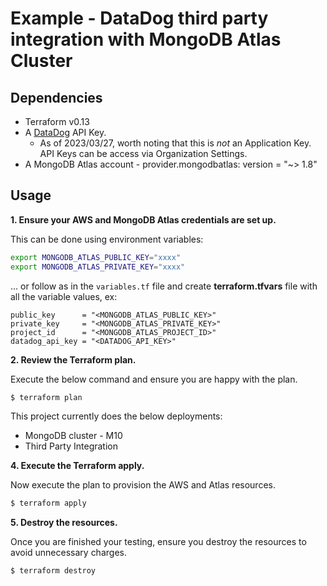 # Example - DataDog third party integration with MongoDB Atlas Cluster

## Dependencies

* Terraform v0.13
* A [DataDog](https://www.datadoghq.com/) API Key.
    * As of 2023/03/27, worth noting that this is *not* an Application Key. API Keys can be access via Organization Settings.
* A MongoDB Atlas account - provider.mongodbatlas: version = "~> 1.8"

## Usage

**1\. Ensure your AWS and MongoDB Atlas credentials are set up.**

This can be done using environment variables:

```bash
export MONGODB_ATLAS_PUBLIC_KEY="xxxx"
export MONGODB_ATLAS_PRIVATE_KEY="xxxx"
```

... or follow as in the `variables.tf` file and create **terraform.tfvars** file with all the variable values, ex:
```
public_key      = "<MONGODB_ATLAS_PUBLIC_KEY>"
private_key     = "<MONGODB_ATLAS_PRIVATE_KEY>"
project_id      = "<MONGODB_ATLAS_PROJECT_ID>"
datadog_api_key = "<DATADOG_API_KEY>"
```

**2\. Review the Terraform plan.**

Execute the below command and ensure you are happy with the plan.

``` bash
$ terraform plan
```
This project currently does the below deployments:

- MongoDB cluster - M10
- Third Party Integration

**4\. Execute the Terraform apply.**

Now execute the plan to provision the AWS and Atlas resources.

``` bash
$ terraform apply
```

**5\. Destroy the resources.**

Once you are finished your testing, ensure you destroy the resources to avoid unnecessary charges.

``` bash
$ terraform destroy
```

